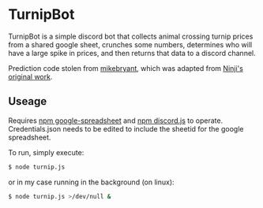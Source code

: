 # TurnipBot

TurnipBot is a simple discord bot that collects animal crossing turnip prices from a shared google sheet, crunches some numbers, determines who will have a large spike in prices, and then returns that data to a discord channel.

Prediction code stolen from [mikebryant](https://github.com/mikebryant/ac-nh-turnip-prices), which was adapted from [Ninji's original work](https://gist.github.com/Treeki/85be14d297c80c8b3c0a76375743325b).

## Useage

Requires [npm google-spreadsheet](https://www.npmjs.com/package/google-spreadsheet) and [npm discord.js](https://discord.js.org/#/) to operate. Credentials.json needs to be edited to include the sheetid for the google spreadsheet.

To run, simply execute:
```sh
$ node turnip.js
```
or in my case running in the background (on linux):
```sh
$ node turnip.js >/dev/null & 
```
